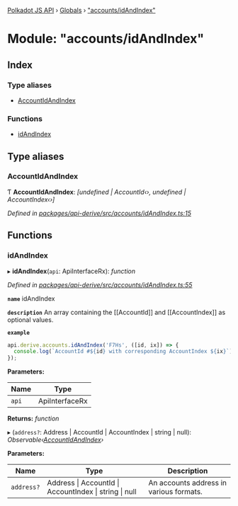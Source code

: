 [Polkadot JS API](../README.md) › [Globals](../globals.md) › ["accounts/idAndIndex"](_accounts_idandindex_.md)

# Module: "accounts/idAndIndex"

## Index

### Type aliases

* [AccountIdAndIndex](_accounts_idandindex_.md#accountidandindex)

### Functions

* [idAndIndex](_accounts_idandindex_.md#idandindex)

## Type aliases

###  AccountIdAndIndex

Ƭ **AccountIdAndIndex**: *[undefined | AccountId‹›, undefined | AccountIndex‹›]*

*Defined in [packages/api-derive/src/accounts/idAndIndex.ts:15](https://github.com/polkadot-js/api/blob/a0979a9ce3/packages/api-derive/src/accounts/idAndIndex.ts#L15)*

## Functions

###  idAndIndex

▸ **idAndIndex**(`api`: ApiInterfaceRx): *function*

*Defined in [packages/api-derive/src/accounts/idAndIndex.ts:55](https://github.com/polkadot-js/api/blob/a0979a9ce3/packages/api-derive/src/accounts/idAndIndex.ts#L55)*

**`name`** idAndIndex

**`description`** An array containing the [[AccountId]] and [[AccountIndex]] as optional values.

**`example`** 
<BR>

```javascript
api.derive.accounts.idAndIndex('F7Hs', ([id, ix]) => {
  console.log(`AccountId #${id} with corresponding AccountIndex ${ix}`);
});
```

**Parameters:**

Name | Type |
------ | ------ |
`api` | ApiInterfaceRx |

**Returns:** *function*

▸ (`address?`: Address | AccountId | AccountIndex | string | null): *Observable‹[AccountIdAndIndex](_accounts_idandindex_.md#accountidandindex)›*

**Parameters:**

Name | Type | Description |
------ | ------ | ------ |
`address?` | Address &#124; AccountId &#124; AccountIndex &#124; string &#124; null | An accounts address in various formats. |
